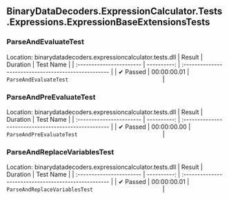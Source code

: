 ## BinaryDataDecoders.ExpressionCalculator.Tests.Expressions.ExpressionBaseExtensionsTests

### ParseAndEvaluateTest
 Location: binarydatadecoders.expressioncalculator.tests.dll
| Result                   | Duration    | Test Name                                            |
| :----------------------- | ----------: | :--------------------------------------------------- |
|  ✔ Passed               | 00:00:00.01 | `ParseAndEvaluateTest                              ` |

### ParseAndPreEvaluateTest
 Location: binarydatadecoders.expressioncalculator.tests.dll
| Result                   | Duration    | Test Name                                            |
| :----------------------- | ----------: | :--------------------------------------------------- |
|  ✔ Passed               | 00:00:00.00 | `ParseAndPreEvaluateTest                           ` |

### ParseAndReplaceVariablesTest
 Location: binarydatadecoders.expressioncalculator.tests.dll
| Result                   | Duration    | Test Name                                            |
| :----------------------- | ----------: | :--------------------------------------------------- |
|  ✔ Passed               | 00:00:00.01 | `ParseAndReplaceVariablesTest                      ` |


